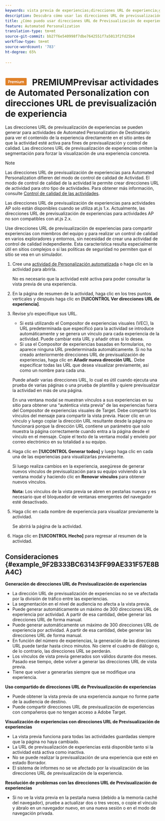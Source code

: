 ```yaml
---
keywords: vista previa de experiencias;direcciones URL de experiencia;generar direcciones URL;ver direcciones URL de experiencia
description: Descubra cómo usar las direcciones URL de previsualización de experiencias para actividades Automated Personalization de Adobe Target para ver el contenido de la experiencia directamente en el sitio antes de que la actividad esté activa.
title: ¿Cómo puedo usar direcciones URL de Previsualización de experiencias en Actividades de Automated Personalization?
feature: Automated Personalization
translation-type: tm+mt
source-git-commit: bb27f6e540998f7dbe7642551f7a5013f2fd25b4
workflow-type: tm+mt
source-wordcount: '783'
ht-degree: 65%

---
```



# ![](/help/assets/premium.png) PREMIUMPrevisar actividades de Automated Personalization con direcciones URL de previsualización de experiencia

Las direcciones URL de previsualización de experiencias se pueden generar para actividades de Automated Personalization de Destinatario para ver el contenido de la experiencia directamente en el sitio antes de que la actividad esté activa para fines de previsualización y control de calidad. Las direcciones URL de previsualización de experiencias omiten la segmentación para forzar la visualización de una experiencia concreta.

>[!NOTE]
>
>Las direcciones URL de previsualización de experiencias para Automated Personalization difieren del modo de control de calidad de Actividad. El modo de control de calidad de la actividad le permite crear direcciones URL de actividad para otro tipo de actividades. Para obtener más información, consulte [Control de calidad de las actividades](/help/c-activities/c-activity-qa/activity-qa.md).
>
>Las direcciones URL de previsualización de experiencias para actividades AP solo están disponibles cuando se utiliza at.js 1.x. Actualmente, las direcciones URL de previsualización de experiencias para actividades AP no son compatibles con at.js 2.x.

Use direcciones URL de previsualización de experiencias para compartir experiencias con miembros del equipo y para realizar un control de calidad en varios exploradores y entornos, sin necesidad de crear una actividad de control de calidad independiente. Esta característica resulta especialmente útil en sitios complejos o si las políticas de seguridad no permiten que el sitio se vea en un simulador.

1. Cree una [actividad de Personalización automatizada](/help/c-activities/t-automated-personalization/create-ap-activity.md#task_8AAF837796D74CF893CA2F88BA1491C9) o haga clic en la actividad para abrirla.

   No es necesario que la actividad esté activa para poder consultar la vista previa de una experiencia.
1. En la página de resumen de la actividad, haga clic en los tres puntos verticales y después haga clic en **[!UICONTROL Ver direcciones URL de experiencia]**.
1. Revise y/o especifique sus URL.

   * Si está utilizando el Compositor de experiencias visuales (VEC), la URL predeterminada que especificó para la actividad se introduce automáticamente y se genera un vínculo para cada experiencia de la actividad. Puede cambiar esta URL y añadir otras si lo desea.
   * Si usa el Compositor de experiencias basadas en formularios, no aparece ninguna URL predeterminada automáticamente. Si no ha creado anteriormente direcciones URL de previsualización de experiencias, haga clic en **Añadir nueva dirección URL**. Debe especificar todas las URL que desea visualizar previamente, así como un nombre para cada una.

   Puede añadir varias direcciones URL, lo cual es útil cuando ejecuta una prueba de varias páginas o una prueba de plantilla y quiere previsualizar la actividad en más de una página.

   En una ventana modal se muestran vínculos a sus experiencias en su sitio para obtener una “auténtica vista previa” de las experiencias fuera del Compositor de experiencias visuales de Target. Debe compartir los vínculos del mensaje para compartir la vista previa. Hacer clic en un vínculo y luego copiar la dirección URL resultante desde la página no funcionará porque la dirección URL contiene un parámetro que solo muestra la página correctamente cuando entra a la página desde el vínculo en el mensaje. Copie el texto de la ventana modal y envíelo por correo electrónico en su totalidad a su equipo.
1. Haga clic en **[!UICONTROL Generar todos]** y luego haga clic en cada una de las experiencias para visualizarlas previamente.

   Si luego realiza cambios en la experiencia, asegúrese de generar nuevos vínculos de previsualización para su equipo volviendo a la ventana modal y haciendo clic en **Renovar vínculos** para obtener nuevos vínculos.

   **Nota:** Los vínculos de la vista previa se abren en pestañas nuevas y es necesario que el bloqueador de ventanas emergentes del navegador esté desactivado.

1. Haga clic en cada nombre de experiencia para visualizar previamente la actividad.

   Se abrirá la página de la actividad.
1. Haga clic en **[!UICONTROL Hecho]** para regresar al resumen de la actividad.

## Consideraciones {#example_9F2B333BC63143FF99AE331F57E8BA4C}

**Generación de direcciones URL de Previsualización de experiencias**

* La dirección URL de previsualización de experiencias no se ve afectada por la división de tráfico entre las experiencias.
* La segmentación en el nivel de audiencia no afecta a la vista previa.
* Puede generar automáticamente un máximo de 300 direcciones URL de experiencia por actividad. A partir de esa cantidad, debe generar las direcciones URL de forma manual.
* Puede generar automáticamente un máximo de 300 direcciones URL de experiencia por actividad. A partir de esa cantidad, debe generar las direcciones URL de forma manual.
* En función del número de experiencias, la generación de las direcciones URL puede tardar hasta cinco minutos. No cierre el cuadro de diálogo o, de lo contrario, las direcciones URL se perderán.
* Los vínculos de vista previa generados son válidos durante dos meses. Pasado ese tiempo, debe volver a generar las direcciones URL de vista previa.
* Tiene que volver a generarlas siempre que se modifique una experiencia.

**Uso compartido de direcciones URL de Previsualización de experiencias**

* Puede obtener la vista previa de una experiencia aunque no forme parte de la audiencia de destino.
* Puede compartir direcciones URL de previsualización de experiencias con compañeros que no tengan acceso a Adobe Target.

**Visualización de experiencias con direcciones URL de Previsualización de experiencias**

* La vista previa funciona para todas las actividades guardadas siempre que la página no haya cambiado.
* La URL de previsualización de experiencias está disponible tanto si la actividad está activa como inactiva.
* No se puede realizar la previsualización de una experiencia que esté en estado Borrador.
* El sistema de informes no se ve afectado por la visualización de las direcciones URL de previsualización de la experiencia.

**Resolución de problemas con las direcciones URL de Previsualización de experiencias**

* Si no ve la vista previa en la pestaña nueva (debido a la memoria caché del navegador), pruebe a actualizar dos o tres veces, o copie el vínculo y ábralo en un navegador nuevo, en una nueva sesión o en el modo de navegación privada.
